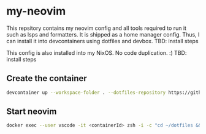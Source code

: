 # my-neovim

This repsitory contains my neovim config and all tools required to run it such as lsps and formatters.
It is shipped as a home manager config. Thus, I can install it into devcontainers using dotfiles and devbox.
TBD: install steps

This config is also installed into my NixOS. No code duplication. :)
TBD: install steps

## Create the container

```bash
devcontainer up --workspace-folder . --dotfiles-repository https://github.com/MartinLoeper/my-neovim --remote-env "TERM=screen-256color-bce"
```

## Start neovim

```bash
docker exec --user vscode -it <containerId> zsh -i -c "cd ~/dotfiles && tmux -c 'nvim .'"
```
